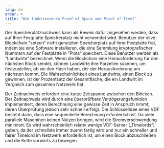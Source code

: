 ```yaml
---
lang: de
order: 4
title: "Wie funktionieren Proof of Space und Proof of Time?"
---
```


Der Speicherplatznachweis kann als Beweis dafür angesehen werden, dass auf Ihrer Festplatte Speicherplatz nicht verwendet wird. Benutzer der olive-Blockchain "setzen" nicht genutzten Speicherplatz auf ihrer Festplatte frei, indem sie eine Software installieren, die eine Sammlung kryptografischer Nummern auf der Festplatte in "Plots" speichert. Diese Benutzer werden als "Landwirte" bezeichnet. Wenn die Blockchain eine Herausforderung für den nächsten Block sendet, können Landwirte ihre Parzellen scannen, um festzustellen, ob sie den Hash haben, der der Herausforderung am nächsten kommt. Die Wahrscheinlichkeit eines Landwirts, einen Block zu gewinnen, ist der Prozentsatz der Gesamtfläche, die ein Landwirt im Vergleich zum gesamten Netzwerk hat.

Der Zeitnachweis erfordert eine kurze Zeitspanne zwischen den Blöcken. Der Zeitnachweis wird durch eine überprüfbare Verzögerungsfunktion implementiert, deren Berechnung eine gewisse Zeit in Anspruch nimmt, deren Überprüfung jedoch sehr schnell erfolgt. Die Schlüsselidee eines VDF besteht darin, dass eine sequentielle Berechnung erforderlich ist. Da viele parallele Maschinen keinen Nutzen bringen, wird die Stromverschwendung minimiert. Es wird wahrscheinlich relativ wenige VDF-Server („Timelords“) geben, da der schnellste immer zuerst fertig wird und nur ein schneller und fairer Timelord im Netzwerk erforderlich ist, um einen Block abzuschließen und die Kette vorwärts zu bewegen.
